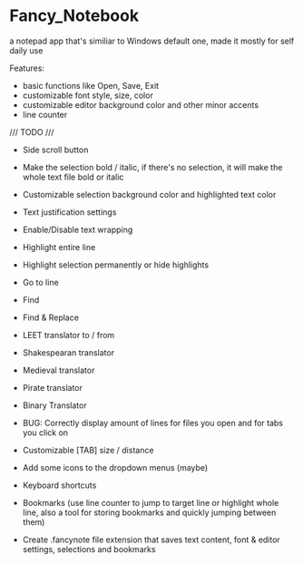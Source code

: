 # Fancy_Notebook
a notepad app that's similiar to Windows default one, made it mostly for self daily use

Features:
- basic functions like Open, Save, Exit
- customizable font style, size, color
- customizable editor background color and other minor accents
- line counter
  
  
/// TODO ///
  
- Side scroll button
- Make the selection bold / italic, if there's no selection, it will make the whole text file bold or italic
- Customizable selection background color and highlighted text color
- Text justification settings
- Enable/Disable text wrapping
- Highlight entire line
- Highlight selection permanently or hide highlights
- Go to line
- Find
- Find & Replace

- LEET translator to / from
- Shakespearan translator
- Medieval translator
- Pirate translator
- Binary Translator
  

- BUG: Correctly display amount of lines for files you open and for tabs you click on
- Customizable [TAB] size / distance
- Add some icons to the dropdown menus (maybe)
- Keyboard shortcuts
- Bookmarks (use line counter to jump to target line or highlight whole line, also a tool for storing bookmarks and quickly jumping between them)

- Create .fancynote file extension that saves text content, font & editor settings, selections and bookmarks

